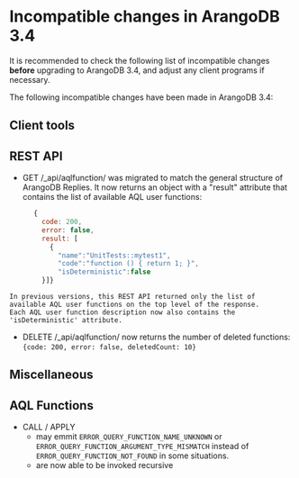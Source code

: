Incompatible changes in ArangoDB 3.4
====================================

It is recommended to check the following list of incompatible changes **before**
upgrading to ArangoDB 3.4, and adjust any client programs if necessary.

The following incompatible changes have been made in ArangoDB 3.4:


Client tools
------------


REST API
--------

- GET /_api/aqlfunction/ was migrated to match the general structure of ArangoDB Replies. 
    It now returns an object with a "result" attribute that contains the list of available AQL user functions: 
```js
	  {
	    code: 200,
		error: false,
		result: [
	      {
		    "name":"UnitTests::mytest1",
			"code":"function () { return 1; }",
			"isDeterministic":false
		}]}
```
    In previous versions, this REST API returned only the list of available AQL user functions on the top level of the response.
	Each AQL user function description now also contains the 'isDeterministic' attribute.
- DELETE /_api/aqlfunction/ now returns the number of deleted functions:
	  `{code: 200, error: false, deletedCount: 10} `

Miscellaneous
-------------

AQL Functions
-------------
- CALL / APPLY
  - may emmit `ERROR_QUERY_FUNCTION_NAME_UNKNOWN` or `ERROR_QUERY_FUNCTION_ARGUMENT_TYPE_MISMATCH`
    instead of `ERROR_QUERY_FUNCTION_NOT_FOUND` in some situations.
  - are now able to be invoked recursive
